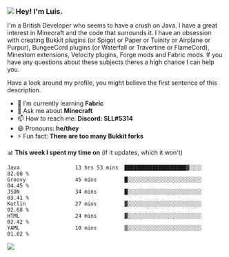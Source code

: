 <h3 style="margin: auto;"><img src="https://avatars.githubusercontent.com/u/39528861?s=48&v=4" ></img> Hey! I'm Luis.</h3>

I'm a British Developer who seems to have a crush on Java. I have a great interest in Minecraft and the code that surrounds it. I have an obsession with creating Bukkit plugins (or Spigot or Paper or Tuinity or Airplane or Purpur), BungeeCord plugins (or Waterfall or Travertine or FlameCord), Minestom extensions, Velocity plugins, Forge mods and Fabric mods. If you have any questions about these subjects theres a high chance I can help you.
  
Have a look around my profile, you might believe the first sentence of this description.

- 🌱 I’m currently learning **Fabric**
- 💬 Ask me about **Minecraft**
- 📫 How to reach me: **Discord: SLL#5314**
- 😄 Pronouns: **he/they**
- ⚡ Fun fact: **There are too many Bukkit forks**

📊 **This week I spent my time on** (if it updates, which it won't)
<!--START_SECTION:waka-->

```text
Java                  13 hrs 53 mins  ████████████████████▓░░░░   82.08 %
Groovy                45 mins         █░░░░░░░░░░░░░░░░░░░░░░░░   04.45 %
JSON                  34 mins         █░░░░░░░░░░░░░░░░░░░░░░░░   03.41 %
Kotlin                27 mins         ▓░░░░░░░░░░░░░░░░░░░░░░░░   02.68 %
HTML                  24 mins         ▓░░░░░░░░░░░░░░░░░░░░░░░░   02.42 %
YAML                  10 mins         ▒░░░░░░░░░░░░░░░░░░░░░░░░   01.02 %
```

<!--END_SECTION:waka-->

<a href="https://sllcoding.dev"><img src="https://github-readme-stats.vercel.app/api?username=SLLCoding&show_icons=true&theme=great-gatsby" /></a>
